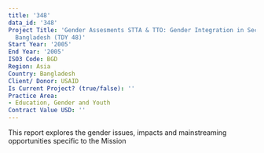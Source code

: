 ```yaml
---
title: '348'
data_id: '348'
Project Title: 'Gender Assesments STTA & TTO: Gender Integration in Sectoral Activities:
  Bangladesh (TDY 48)'
Start Year: '2005'
End Year: '2005'
ISO3 Code: BGD
Region: Asia
Country: Bangladesh
Client/ Donor: USAID
Is Current Project? (true/false): ''
Practice Area:
- Education, Gender and Youth
Contract Value USD: ''
---
```


This report explores the gender issues, impacts and mainstreaming opportunities specific to the Mission